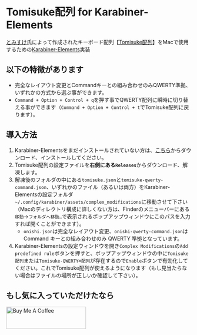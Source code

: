 # Tomisuke配列 for Karabiner-Elements

[とみすけ](https://twitter.com/_Tomisuke)氏によって作成されたキーボード配列【[Tomisuke配列](https://tomisuke.com/tomisuke-keyboard-layout/)】をMacで使用するための[Karabiner-Elements](https://karabiner-elements.pqrs.org/)実装

## 以下の特徴があります
- 完全なレイアウト変更とCommandキーとの組み合わせのみQWERTY準拠、いずれかの方式から選ぶ事ができます。
- `Command + Option + Control + q`を押す事でQWERTY配列に瞬時に切り替える事ができます（`Command + Option + Control + t`でTomisuke配列に戻ります）。

## 導入方法
1. Karabiner-Elementsをまだインストールされていない方は、[こちら](https://karabiner-elements.pqrs.org/)からダウンロード、インストールしてください。
2. Tomisuke配列の設定ファイルを<strong>右側にある`Releases`</strong>からダウンロード、解凍します。
3. 解凍後のフォルダの中にある`tomisuke.json`と`tomisuke-qwerty-command.json`、いずれかのファイル（あるいは両方）をKarabiner-Elementsの設定フォルダ`~/.config/karabiner/assets/complex_modifications`に移動させて下さい（Macのディレクトリ構成に詳しくない方は、Finderのメニューバーにある`移動`→`フォルダへ移動…`で表示されるポップアップウィンドウにこのパスを入力すれば開くことができます）。
    - `onishi.json`は完全なレイアウト変更、`onishi-qwerty-command.json`はCommand キーとの組み合わせのみ QWERTY 準拠となっています。
4. Karabiner-Elementsの設定ウィンドウを開き`Complex Modifications`の`Add predefined rule`ボタンを押すと、ポップアップウィンドウの中に`Tomisuke配列`または`Tomisuke-QWERTY⌘配列`が存在するので`Enable`ボタンで有効化してください。これでTomisuke配列が使えるようになります（もし見当たらない場合はファイルの場所が正しいか確認して下さい）。

## もし気に入っていただけたなら
<a href="https://www.buymeacoffee.com/anzumaru_software" target="_blank"><img src="https://cdn.buymeacoffee.com/buttons/v2/default-yellow.png" alt="Buy Me A Coffee" style="height: 60px !important;width: 217px !important;" ></a>
